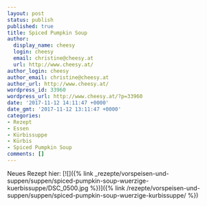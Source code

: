```yaml
---
layout: post
status: publish
published: true
title: Spiced Pumpkin Soup
author:
  display_name: cheesy
  login: cheesy
  email: christine@cheesy.at
  url: http://www.cheesy.at/
author_login: cheesy
author_email: christine@cheesy.at
author_url: http://www.cheesy.at/
wordpress_id: 33960
wordpress_url: http://www.cheesy.at/?p=33960
date: '2017-11-12 14:11:47 +0000'
date_gmt: '2017-11-12 13:11:47 +0000'
categories:
- Rezept
- Essen
- Kürbissuppe
- Kürbis
- Spiced Pumpkin Soup
comments: []
---
```

Neues Rezept hier:
[![]({% link _rezepte/vorspeisen-und-suppen/suppen/spiced-pumpkin-soup-wuerzige-kuerbissuppe/DSC_0500.jpg %})]({% link /rezepte/vorspeisen-und-suppen/suppen/spiced-pumpkin-soup-wuerzige-kurbissuppe/ %})
